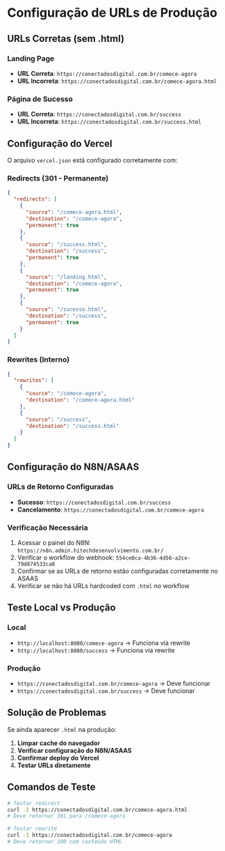 # Configuração de URLs de Produção

## URLs Corretas (sem .html)

### Landing Page
- **URL Correta**: `https://conectadosdigital.com.br/comece-agora`
- **URL Incorreta**: `https://conectadosdigital.com.br/comece-agora.html`

### Página de Sucesso
- **URL Correta**: `https://conectadosdigital.com.br/success`
- **URL Incorreta**: `https://conectadosdigital.com.br/success.html`

## Configuração do Vercel

O arquivo `vercel.json` está configurado corretamente com:

### Redirects (301 - Permanente)
```json
{
  "redirects": [
    {
      "source": "/comece-agora.html",
      "destination": "/comece-agora",
      "permanent": true
    },
    {
      "source": "/success.html", 
      "destination": "/success",
      "permanent": true
    },
    {
      "source": "/landing.html",
      "destination": "/comece-agora",
      "permanent": true
    },
    {
      "source": "/sucesso.html",
      "destination": "/success", 
      "permanent": true
    }
  ]
}
```

### Rewrites (Interno)
```json
{
  "rewrites": [
    {
      "source": "/comece-agora",
      "destination": "/comece-agora.html"
    },
    {
      "source": "/success",
      "destination": "/success.html"
    }
  ]
}
```

## Configuração do N8N/ASAAS

### URLs de Retorno Configuradas
- **Sucesso**: `https://conectadosdigital.com.br/success`
- **Cancelamento**: `https://conectadosdigital.com.br/comece-agora`

### Verificação Necessária
1. Acessar o painel do N8N: `https://n8n.admin.hitechdesenvolvimento.com.br/`
2. Verificar o workflow do webhook: `554ce0ca-4b36-4d56-a2ce-79d874533ca0`
3. Confirmar se as URLs de retorno estão configuradas corretamente no ASAAS
4. Verificar se não há URLs hardcoded com `.html` no workflow

## Teste Local vs Produção

### Local
- `http://localhost:8080/comece-agora` → Funciona via rewrite
- `http://localhost:8080/success` → Funciona via rewrite

### Produção
- `https://conectadosdigital.com.br/comece-agora` → Deve funcionar
- `https://conectadosdigital.com.br/success` → Deve funcionar

## Solução de Problemas

Se ainda aparecer `.html` na produção:

1. **Limpar cache do navegador**
2. **Verificar configuração do N8N/ASAAS**
3. **Confirmar deploy do Vercel**
4. **Testar URLs diretamente**

## Comandos de Teste

```bash
# Testar redirect
curl -I https://conectadosdigital.com.br/comece-agora.html
# Deve retornar 301 para /comece-agora

# Testar rewrite
curl -I https://conectadosdigital.com.br/comece-agora
# Deve retornar 200 com conteúdo HTML
```
